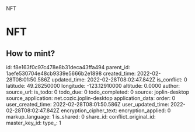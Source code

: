 NFT

# NFT
## How to mint?


id: f8e163f0c97c478e8b31deca43ffa494
parent_id: 1aefe530704e48cb9339e5666b2e1898
created_time: 2022-02-28T08:01:50.586Z
updated_time: 2022-02-28T08:02:47.842Z
is_conflict: 0
latitude: 49.28250000
longitude: -123.12910000
altitude: 0.0000
author: 
source_url: 
is_todo: 0
todo_due: 0
todo_completed: 0
source: joplin-desktop
source_application: net.cozic.joplin-desktop
application_data: 
order: 0
user_created_time: 2022-02-28T08:01:50.586Z
user_updated_time: 2022-02-28T08:02:47.842Z
encryption_cipher_text: 
encryption_applied: 0
markup_language: 1
is_shared: 0
share_id: 
conflict_original_id: 
master_key_id: 
type_: 1